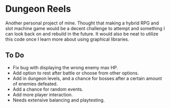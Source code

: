 # Dungeon Reels

Another personal project of mine. Thought that making a hybrid RPG and slot machine game would be a decent challenge to attempt and something I can look back on and rebuild in the future. It would also be neat to utilize this code once I learn more about using graphical libraries.


## **To Do**

- Fix bug with displaying the wrong enemy max HP.
- Add option to rest after battle or choose from other options.
- Add in dungeon levels, and a chance for bosses after a certain amount of enemies defeated.
- Add a chance for random events.
- Add more player interaction.
- Needs extensive balancing and playtesting.
